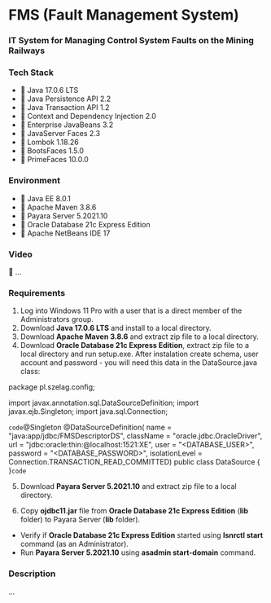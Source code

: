 # FMS (Fault Management System)
### IT System for Managing Control System Faults on the Mining Railways

### Tech Stack
* 🔶 Java 17.0.6 LTS
* 🔶 Java Persistence API 2.2
* 🔶 Java Transaction API 1.2
* 🔶 Context and Dependency Injection 2.0
* 🔶 Enterprise JavaBeans 3.2
* 🔶 JavaServer Faces 2.3
* 🔶 Lombok 1.18.26
* 🔶 BootsFaces 1.5.0
* 🔶 PrimeFaces 10.0.0


### Environment
* 🔶 Java EE 8.0.1
* 🔶 Apache Maven 3.8.6
* 🔶 Payara Server 5.2021.10
* 🔶 Oracle Database 21c Express Edition
* 🔶 Apache NetBeans IDE 17


### Video

🚀 ...


### Requirements

1. Log into Windows 11 Pro with a user that is a direct member of the Administrators group.
2. Download __Java 17.0.6 LTS__ and install to a local directory.
3. Download __Apache Maven 3.8.6__ and extract zip file to a local directory.
4. Download __Oracle Database 21c Express Edition__, extract zip file to a local directory and run setup.exe. After instalation create schema, user account and password - you will need this data in the DataSource.java class:


package pl.szelag.config;

import javax.annotation.sql.DataSourceDefinition;
import javax.ejb.Singleton;
import java.sql.Connection;

`code`@Singleton
@DataSourceDefinition(
        name = "java:app/jdbc/FMSDescriptorDS",
        className = "oracle.jdbc.OracleDriver",
        url = "jdbc:oracle:thin:@localhost:1521:XE",
        user = "<DATABASE_USER>",
        password = "<DATABASE_PASSWORD>",
        isolationLevel = Connection.TRANSACTION_READ_COMMITTED)
public class DataSource {
}`code`

5. Download __Payara Server 5.2021.10__ and extract zip file to a local directory.

6. Copy __ojdbc11.jar__ file from __Oracle Database 21c Express Edition__ (__lib__ folder) to Payara Server (__lib__ folder).

* Verify if __Oracle Database 21c Express Edition__ started using __lsnrctl start__ command (as an Administrator).
* Run __Payara Server 5.2021.10__ using __asadmin start-domain__ command.

### Description

...
